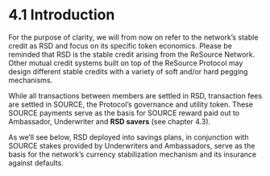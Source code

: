 # 4.1 Introduction

For the purpose of clarity, we will from now on refer to the network’s stable credit as RSD and focus on its specific token economics. Please be reminded that RSD is the stable credit arising from the ReSource Network. Other mutual credit systems built on top of the ReSource Protocol may design different stable credits with a variety of soft and/or hard pegging mechanisms.&#x20;

While all transactions between members are settled in RSD, transaction fees are settled in SOURCE, the Protocol’s governance and utility token. These SOURCE payments serve as the basis for SOURCE reward paid out to Ambassador, Underwriter and **RSD savers** (see chapter 4.3).&#x20;

As we’ll see below, RSD deployed into savings plans, in conjunction with SOURCE stakes provided by Underwriters and Ambassadors, serve as the basis for the network’s currency stabilization mechanism and its insurance against defaults.
